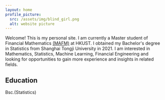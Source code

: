 ```yaml
---
layout: home
profile_picture:
  src: /assets/img/blind_girl.png
  alt: website picture
---
```


<p>
  <!-- Welcome! This site serves as an example for the Bay Jekyll theme. Bay is a very simple and minimal theme, directly inspired by Dan Grover's <a href="http://dangrover.com">website</a>. -->
Welcome! This is my personal site. I am currently a Master student of Financial Mathematics <a href="https://mafm.hkust.edu.hk/">(MAFM)</a> at HKUST. I obtained my Bachelor's degree in Statistics from Shanghai Tongji University in 2021. I am interested in Mathematics, Statistics, Machine Learning, Financial Engineering and looking for opportunities to gain more experience and insights in related fields.
</p>

<h2 class="section-title">Education</h2>

<p>
Bsc.(Statistics) 
</p>